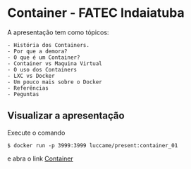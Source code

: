 # Container - FATEC Indaiatuba

A apresentação tem como tópicos: 

    - História dos Containers.
    - Por que a demora?
    - O que é um Container?
    - Container vs Maquina Virtual
    - O uso dos Containers
    - LXC vs Docker 
    - Um pouco mais sobre o Docker 
    - Referências
    - Peguntas 

## Visualizar a apresentação

Execute o comando

```
$ docker run -p 3999:3999 luccame/present:container_01
```

e abra o link [Container](http://localhost:3999)
